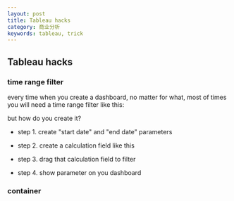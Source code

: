 ```yaml
---
layout: post
title: Tableau hacks
category: 商业分析
keywords: tableau, trick
---
```



## Tableau hacks

### time range filter

 every time when you create a dashboard, no matter for what, most of times you will need a time range filter like this:


 but how do you create it? 
 
 - step 1. create "start date" and "end date" parameters

 - step 2. create a calculation field like this

 - step 3. drag that calculation field to filter

 - step 4. show parameter on you dashboard



### container




###






